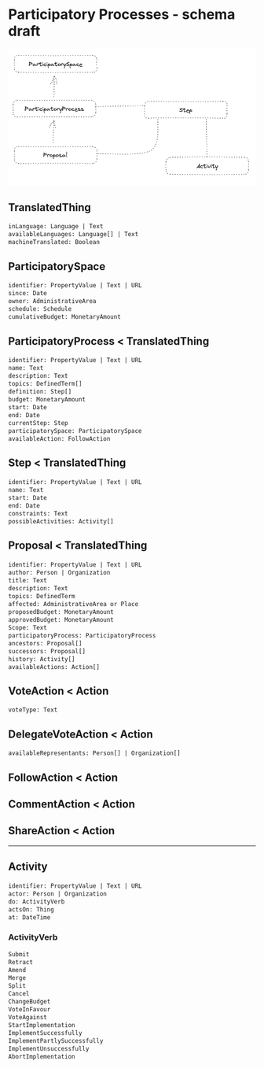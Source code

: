 # Participatory Processes - schema draft

![High-level view](schema.png)

## TranslatedThing
```
inLanguage: Language | Text
availableLanguages: Language[] | Text
machineTranslated: Boolean
```

## ParticipatorySpace

```
identifier: PropertyValue | Text | URL
since: Date
owner: AdministrativeArea
schedule: Schedule
cumulativeBudget: MonetaryAmount
```

## ParticipatoryProcess < TranslatedThing

```
identifier: PropertyValue | Text | URL
name: Text
description: Text
topics: DefinedTerm[]
definition: Step[]
budget: MonetaryAmount
start: Date
end: Date
currentStep: Step
participatorySpace: ParticipatorySpace
availableAction: FollowAction
```

## Step < TranslatedThing

```
identifier: PropertyValue | Text | URL
name: Text
start: Date
end: Date
constraints: Text
possibleActivities: Activity[]
```

## Proposal < TranslatedThing

```
identifier: PropertyValue | Text | URL
author: Person | Organization
title: Text
description: Text
topics: DefinedTerm
affected: AdministrativeArea or Place
proposedBudget: MonetaryAmount
approvedBudget: MonetaryAmount
Scope: Text
participatoryProcess: ParticipatoryProcess
ancestors: Proposal[]
successors: Proposal[]
history: Activity[]
availableActions: Action[]
```

## VoteAction < Action
```
voteType: Text 
```

## DelegateVoteAction < Action
```
availableRepresentants: Person[] | Organization[]
```

## FollowAction < Action

## CommentAction < Action

## ShareAction < Action

---

## Activity
```
identifier: PropertyValue | Text | URL
actor: Person | Organization
do: ActivityVerb
actsOn: Thing
at: DateTime
```

### ActivityVerb

```
Submit
Retract
Amend
Merge
Split
Cancel
ChangeBudget
VoteInFavour
VoteAgainst
StartImplementation
ImplementSuccessfully
ImplementPartlySuccessfully
ImplementUnsuccessfully
AbortImplementation
```
